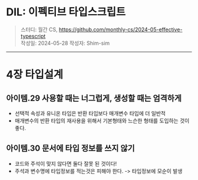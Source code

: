 # DIL: 이펙티브 타입스크립트

> 스터디: 월간 CS, https://github.com/monthly-cs/2024-05-effective-typescript  
> 작성일: 2024-05-28
> 작성자: Shim-sim

---

# 4장 타입설계

## 아이템.29 사용할 때는 너그럽게, 생성할 때는 엄격하게

- 선택적 속성과 유니온 타입은 반환 타입보다 매개변수 타입에 더 일반적
- 매개변수의 반환 타입의 재사용을 위해서 기본형태와 느슨한 형태를 도입하는 것이 좋다.

## 아이템.30 문서에 타입 정보를 쓰지 않기

- 코드와 주석이 맞지 않다면 둘다 잘못 된 것이다!
- 주석과 변수명에 타입정보를 적는것은 피해야 한다. -> 타입정보에 모순이 발생
